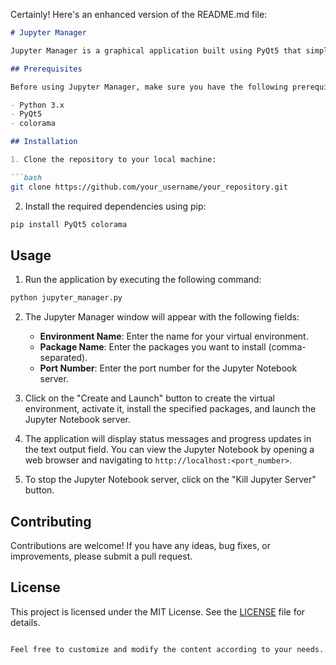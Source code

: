Certainly! Here's an enhanced version of the README.md file:

```markdown
# Jupyter Manager

Jupyter Manager is a graphical application built using PyQt5 that simplifies the process of creating and launching Jupyter Notebook environments. It provides a user-friendly interface to configure virtual environments, install packages, and start Jupyter Notebook servers.

## Prerequisites

Before using Jupyter Manager, make sure you have the following prerequisites installed on your system:

- Python 3.x
- PyQt5
- colorama

## Installation

1. Clone the repository to your local machine:

```bash
git clone https://github.com/your_username/your_repository.git
```

2. Install the required dependencies using pip:

```bash
pip install PyQt5 colorama
```

## Usage

1. Run the application by executing the following command:

```bash
python jupyter_manager.py
```

2. The Jupyter Manager window will appear with the following fields:

   - **Environment Name**: Enter the name for your virtual environment.
   - **Package Name**: Enter the packages you want to install (comma-separated).
   - **Port Number**: Enter the port number for the Jupyter Notebook server.

3. Click on the "Create and Launch" button to create the virtual environment, activate it, install the specified packages, and launch the Jupyter Notebook server.

4. The application will display status messages and progress updates in the text output field. You can view the Jupyter Notebook by opening a web browser and navigating to `http://localhost:<port_number>`.

5. To stop the Jupyter Notebook server, click on the "Kill Jupyter Server" button.

## Contributing

Contributions are welcome! If you have any ideas, bug fixes, or improvements, please submit a pull request.

## License

This project is licensed under the MIT License. See the [LICENSE](LICENSE) file for details.
```

Feel free to customize and modify the content according to your needs.
